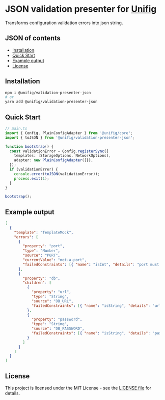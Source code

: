 # JSON validation presenter for [Unifig](https://github.com/Matii96/unifig)

Transforms configuration validation errors into json string.

## JSON of contents

- [Installation](#installation)
- [Quick Start](#quick_start)
- [Example output](#example_output)
- [License](#license)

## Installation

<a name="installation"></a>

```bash
npm i @unifig/validation-presenter-json
# or
yarn add @unifig/validation-presenter-json
```

## Quick Start

<a name="quick_start"></a>

```ts
// main.ts
import { Config, PlainConfigAdapter } from '@unifig/core';
import { toJSON } from '@unifig/validation-presenter-json';

function bootstrap() {
  const validationError = Config.registerSync({
    templates: [StorageOptions, NetworkOptions],
    adapter: new PlainConfigAdapter({}),
  });
  if (validationError) {
    console.error(toJSON(validationError));
    process.exit(1);
  }
}

bootstrap();
```

## Example output

<a name="example_output"></a>

```json
[
  {
    "template": "TemplateMock",
    "errors": [
      {
        "property": "port",
        "type": "Number",
        "source": "PORT",
        "currentValue": "not-a-port",
        "failedConstraints": [{ "name": "isInt", "details": "port must be an integer number" }]
      },
      {
        "property": "db",
        "children": [
          {
            "property": "url",
            "type": "String",
            "source": "DB_URL",
            "failedConstraints": [{ "name": "isString", "details": "url must be a string" }]
          },
          {
            "property": "password",
            "type": "String",
            "source": "DB_PASSWORD",
            "failedConstraints": [{ "name": "isString", "details": "password must be a string" }]
          }
        ]
      }
    ]
  }
]
```

## License

<a name="license"></a>

This project is licensed under the MIT License - see the [LICENSE file](https://github.com/Matii96/unifig/tree/main/LICENSE) for details.
